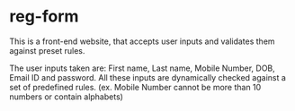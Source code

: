 # reg-form
This is a front-end website, that accepts user inputs and validates them against preset rules.

The user inputs taken are: First name, Last name, Mobile Number, DOB, Email ID and password.
All these inputs are dynamically checked against a set of predefined rules. (ex. Mobile Number cannot be more than 10 numbers or contain alphabets)
